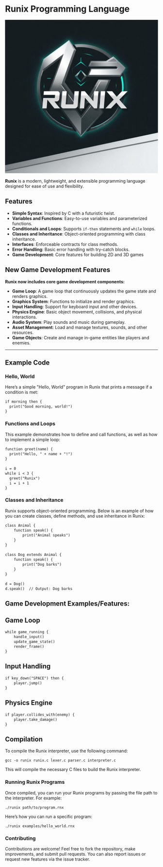 # Runix Programming Language

![Runix Logo](images/logo/runixlogo.jfif)

**Runix** is a modern, lightweight, and extensible programming language designed for ease of use and flexibility.


## Features

- **Simple Syntax**: Inspired by C with a futuristic twist.
- **Variables and Functions**: Easy-to-use variables and parameterized functions.
- **Conditionals and Loops**: Supports `if-then` statements and `while` loops.
- **Classes and Inheritance**: Object-oriented programming with class inheritance.
- **Interfaces**: Enforceable contracts for class methods.
- **Error Handling**: Basic error handling with try-catch blocks.
- **Game Development**: Core features for building 2D and 3D games

## New Game Development Features
**Runix now includes core game development components:**

- **Game Loop**: A game loop that continuously updates the game state and renders graphics.
- **Graphics System**: Functions to initialize and render graphics.
- **Input Handling**: Support for keyboard input and other devices.
- **Physics Engine**: Basic object movement, collisions, and physical interactions.
- **Audio System**: Play sounds and music during gameplay.
- **Asset Management**: Load and manage textures, sounds, and other resources.
- **Game Objects**: Create and manage in-game entities like players and enemies.


---

## Example Code

### Hello, World

Here’s a simple "Hello, World" program in Runix that prints a message if a condition is met:

   ```runix
   if morning then {
     print("Good morning, world!")
   }
```

### Functions and Loops
This example demonstrates how to define and call functions, as well as how to implement a simple loop:
  ```runix
function greet(name) {
    print("Hello, " + name + "!")
}

i = 0
while i < 3 {
    greet("Runix")
    i = i + 1
}
```

### Classes and Inheritance
Runix supports object-oriented programming. Below is an example of how you can create classes, define methods, and use inheritance in Runix:
```runix
class Animal {
    function speak() {
        print("Animal speaks")
    }
}

class Dog extends Animal {
    function speak() {
        print("Dog barks")
    }
}

d = Dog()
d.speak()  // Output: Dog barks
```
## Game Development Examples/Features:

## Game Loop
```runix
while game_running {
    handle_input()
    update_game_state()
    render_frame()
}
```

## Input Handling
```runix
if key_down("SPACE") then {
    player.jump()
}
```

## Physics Engine
```runix
if player.collides_with(enemy) {
    player.take_damage()
}
```

## Compilation
To compile the Runix interpreter, use the following command:
```runix
gcc -o runix runix.c lexer.c parser.c interpreter.c
```
This will compile the necessary C files to build the Runix interpreter.


### Running Runix Programs
Once compiled, you can run your Runix programs by passing the file path to the interpreter. For example:
```runix
./runix path/to/program.rnx
```
Here’s how you can run a specific program:

```runix
./runix examples/hello_world.rnx
```

### Contributing
Contributions are welcome! Feel free to fork the repository, make improvements, and submit pull requests. You can also report issues or request new features via the issue tracker.
